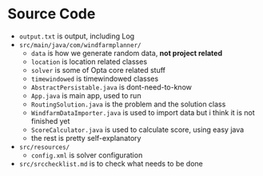 # Source Code

- `output.txt` is output, including Log
- `src/main/java/com/windfarmplanner/`
  - `data` is how we generate random data, **not project related**
  - `location` is location related classes
  - `solver` is some of Opta core related stuff
  - `timewindowed` is timewindowed classes
  - `AbstractPersistable.java` is dont-need-to-know
  - `App.java` is main app, used to run
  - `RoutingSolution.java` is the problem and the solution class
  - `WindfarmDataImporter.java` is used to import data but i think it is not finished yet
  - `ScoreCalculator.java` is used to calculate score, using easy java
  - the rest is pretty self-explanatory
- `src/resources/`
  - `config.xml` is solver configuration
- `src/srcchecklist.md` is to check what needs to be done